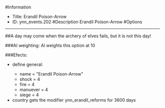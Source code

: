 #Information
 - Title: Erandil Poison-Arrow
 - ID: ynn_events.202
#Description
Erandil Poison-Arrow
#Options

___
##A day may come when the archery of elves fails, but it is not this day!

###AI weighting:
AI weights this option at 10


###Efects:<ul><li>define general:</li><ul><li>name = "Erandil Poison-Arrow"</li><li>shock = 4</li><li>fire = 4</li><li>manuever = 4</li><li>siege = 4</li></ul><li>country gets the modifier ynn_erandil_reforms for 3600 days</li></ul>

